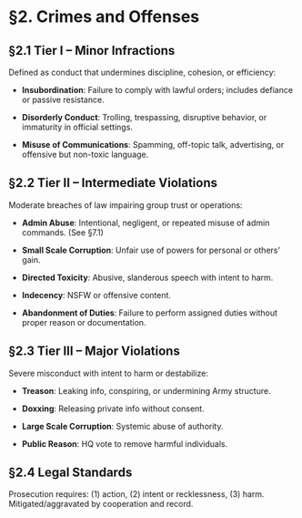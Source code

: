 # §2. Crimes and Offenses

## §2.1 Tier I – Minor Infractions
Defined as conduct that undermines discipline, cohesion, or efficiency:

- **Insubordination**: Failure to comply with lawful orders; includes defiance or passive resistance.

- **Disorderly Conduct**: Trolling, trespassing, disruptive behavior, or immaturity in official settings.

- **Misuse of Communications**: Spamming, off-topic talk, advertising, or offensive but non-toxic language.

## §2.2 Tier II – Intermediate Violations
Moderate breaches of law impairing group trust or operations:

- **Admin Abuse**: Intentional, negligent, or repeated misuse of admin commands. (See §7.1)

- **Small Scale Corruption**: Unfair use of powers for personal or others' gain.

- **Directed Toxicity**: Abusive, slanderous speech with intent to harm.

- **Indecency**: NSFW or offensive content.

- **Abandonment of Duties**: Failure to perform assigned duties without proper reason or documentation.

## §2.3 Tier III – Major Violations
Severe misconduct with intent to harm or destabilize:

- **Treason**: Leaking info, conspiring, or undermining Army structure.

- **Doxxing**: Releasing private info without consent.

- **Large Scale Corruption**: Systemic abuse of authority.

- **Public Reason**: HQ vote to remove harmful individuals.


## §2.4 Legal Standards
Prosecution requires: (1) action, (2) intent or recklessness, (3) harm. Mitigated/aggravated by cooperation and record.